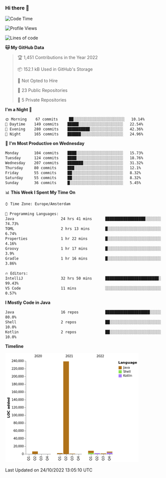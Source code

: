 ### Hi there 👋


<!--START_SECTION:waka-->
![Code Time](http://img.shields.io/badge/Code%20Time-2%2C560%20hrs%2014%20mins-blue)

![Profile Views](http://img.shields.io/badge/Profile%20Views-0-blue)

![Lines of code](https://img.shields.io/badge/From%20Hello%20World%20I%27ve%20Written-266%20Thousand%20lines%20of%20code-blue)

**🐱 My GitHub Data** 

> 🏆 1,451 Contributions in the Year 2022
 > 
> 📦 152.1 kB Used in GitHub's Storage 
 > 
> 🚫 Not Opted to Hire
 > 
> 📜 23 Public Repositories 
 > 
> 🔑 5 Private Repositories  
 > 
**I'm a Night 🦉** 

```text
🌞 Morning    67 commits     ██░░░░░░░░░░░░░░░░░░░░░░░   10.14% 
🌆 Daytime    149 commits    █████░░░░░░░░░░░░░░░░░░░░   22.54% 
🌃 Evening    280 commits    ██████████░░░░░░░░░░░░░░░   42.36% 
🌙 Night      165 commits    ██████░░░░░░░░░░░░░░░░░░░   24.96%

```
📅 **I'm Most Productive on Wednesday** 

```text
Monday       104 commits    ████░░░░░░░░░░░░░░░░░░░░░   15.73% 
Tuesday      124 commits    ████░░░░░░░░░░░░░░░░░░░░░   18.76% 
Wednesday    207 commits    ███████░░░░░░░░░░░░░░░░░░   31.32% 
Thursday     80 commits     ███░░░░░░░░░░░░░░░░░░░░░░   12.1% 
Friday       55 commits     ██░░░░░░░░░░░░░░░░░░░░░░░   8.32% 
Saturday     55 commits     ██░░░░░░░░░░░░░░░░░░░░░░░   8.32% 
Sunday       36 commits     █░░░░░░░░░░░░░░░░░░░░░░░░   5.45%

```


📊 **This Week I Spent My Time On** 

```text
⌚︎ Time Zone: Europe/Amsterdam

💬 Programming Languages: 
Java                     24 hrs 41 mins      ██████████████████░░░░░░░   74.73% 
TOML                     2 hrs 13 mins       █░░░░░░░░░░░░░░░░░░░░░░░░   6.74% 
Properties               1 hr 22 mins        █░░░░░░░░░░░░░░░░░░░░░░░░   4.16% 
Groovy                   1 hr 17 mins        █░░░░░░░░░░░░░░░░░░░░░░░░   3.9% 
Gradle                   1 hr 16 mins        █░░░░░░░░░░░░░░░░░░░░░░░░   3.86%

🔥 Editors: 
IntelliJ                 32 hrs 50 mins      ████████████████████████░   99.43% 
VS Code                  11 mins             ░░░░░░░░░░░░░░░░░░░░░░░░░   0.57%

```

**I Mostly Code in Java** 

```text
Java                     16 repos            ████████████████████░░░░░   80.0% 
Shell                    2 repos             ██░░░░░░░░░░░░░░░░░░░░░░░   10.0% 
Kotlin                   2 repos             ██░░░░░░░░░░░░░░░░░░░░░░░   10.0%

```


**Timeline**

![Chart not found](https://raw.githubusercontent.com/powercasgamer/powercasgamer/master/charts/bar_graph.png) 


 Last Updated on 24/10/2022 13:05:10 UTC
<!--END_SECTION:waka-->
